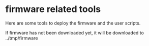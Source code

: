 # firmware related tools
Here are some tools to deploy the firmware and the user scripts.

If firmware has not been downloaded yet, it will be downloaded to ../tmp/firmware
